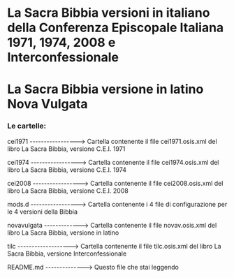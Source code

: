 # La Sacra Bibbia versioni in italiano della Conferenza Episcopale Italiana 1971, 1974, 2008 e Interconfessionale
# La Sacra Bibbia versione in latino Nova Vulgata

### Le cartelle:

cei1971 -----------------> Cartella contenente il file cei1971.osis.xml del libro La Sacra Bibbia, versione C.E.I. 1971

cei1974 -----------------> Cartella contenente il file cei1974.osis.xml del libro La Sacra Bibbia, versione C.E.I. 1974

cei2008 -----------------> Cartella contenente il file cei2008.osis.xml del libro La Sacra Bibbia, versione C.E.I. 2008

mods.d -----------------> Cartella contenente i 4 file di configurazione per le 4 versioni della Bibbia

novavulgata -------------> Cartella contenente il file novav.osis.xml del libro La Sacra Bibbia, versione in latino

tilc -------------------> Cartella contenente il file tilc.osis.xml del libro La Sacra Bibbia, versione Interconfessionale

README.md --------------> Questo file che stai leggendo
